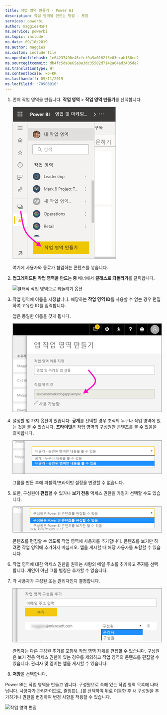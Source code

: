 ```yaml
---
title: 작업 영역 만들기 - Power BI
description: 작업 영역을 만드는 방법 - 포함
services: powerbi
author: maggiesMSFT
ms.service: powerbi
ms.topic: include
ms.date: 09/10/2019
ms.author: maggies
ms.custom: include file
ms.openlocfilehash: 1e64237490e45cfcf9a9a0102f3e03ecab138ce2
ms.sourcegitcommit: db4fc5da8e65e0a3dc35582d7142a64ad3405de7
ms.translationtype: HT
ms.contentlocale: ko-KR
ms.lasthandoff: 09/11/2019
ms.locfileid: "70903916"
---
```

1. 먼저 작업 영역을 만듭니다. **작업 영역** > **작업 영역 만들기**를 선택합니다. 
   
     ![작업 영역 만들기](media/powerbi-service-create-app-workspace/power-bi-workspace-create.png)
   
    여기에 사용자와 동료가 협업하는 콘텐츠를 넣습니다.

2. **업그레이드된 작업 영역을 만드는 중** 배너에서 **클래스로 되돌리기**를 클릭합니다. 

    ![클래식 작업 영역으로 되돌리기 옵션](media/powerbi-service-create-app-workspace/power-bi-revert-classic-workspace.png)

3. 작업 영역에 이름을 지정합니다. 해당하는 **작업 영역 ID**를 사용할 수 없는 경우 편집하여 고유한 ID를 입력합니다.
   
     앱은 동일한 이름을 갖게 됩니다.
   
     ![작업 영역 이름 지정](media/powerbi-service-create-app-workspace/power-bi-apps-create-workspace-name.png)

3. 설정할 몇 가지 옵션이 있습니다. **공개**를 선택할 경우 조직의 누구나 작업 영역에 있는 것을 볼 수 있습니다. **프라이빗**은 작업 영역의 구성원만 콘텐츠를 볼 수 있음을 의미합니다.
   
     ![프라이빗 또는 퍼블릭 설정](media/powerbi-service-create-app-workspace/power-bi-apps-create-workspace-private-public.png)
   
    그룹을 만든 후에 퍼블릭/프라이빗 설정을 변경할 수 없습니다.

4. 또한, 구성원이 **편집**할 수 있거나 **보기 전용** 액세스 권한을 가질지 선택할 수도 있습니다.
   
     ![편집 또는 보기 전용 설정](media/powerbi-service-create-app-workspace/power-bi-apps-create-workspace-members-edit.png)
   
     콘텐츠를 편집할 수 있도록 작업 영역에 사용자를 추가합니다. 콘텐츠를 보기만 하려면 작업 영역에 추가하지 마십시오. 앱을 게시할 때 해당 사용자를 포함할 수 있습니다.

5. 작업 영역에 대한 액세스 권한을 원하는 사람의 메일 주소를 추가하고 **추가**를 선택합니다. 개인이 아닌 그룹 별칭은 추가할 수 없습니다.

6. 각 사용자가 구성원 또는 관리자인지 결정합니다.
   
     ![구성원 또는 관리자 설정](media/powerbi-service-create-app-workspace/power-bi-apps-create-workspace-admin.png)
   
    관리자는 다른 구성원 추가를 포함해 작업 영역 자체를 편집할 수 있습니다. 구성원은 보기 전용 액세스 권한이 있는 경우를 제외하고 작업 영역의 콘텐츠를 편집할 수 있습니다. 관리자 및 멤버는 앱을 게시할 수 있습니다.

7. **저장**을 선택합니다.

Power BI는 작업 영역을 만들고 엽니다. 구성원으로 속해 있는 작업 영역 목록에 나타납니다. 사용자가 관리자이므로, 줄임표(…)를 선택하여 뒤로 이동한 후 새 구성원을 추가하거나 권한을 변경하여 변경 사항을 적용할 수 있습니다.

![작업 영역 편집](media/powerbi-service-create-app-workspace/power-bi-workspace-old-settings.png)

